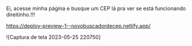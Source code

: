 Ei, acesse minha página e busque um CEP lá pra ver se está funcionando direitinho.!!!


https://deploy-preview-1--novobuscadordecep.netlify.app/

![Captura de tela 2023-05-25 220750]



